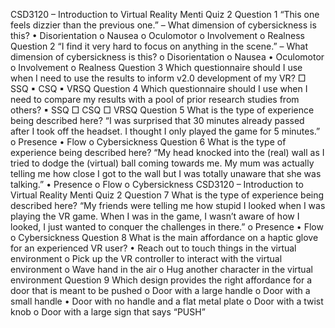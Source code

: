 CSD3120 – Introduction to Virtual Reality Menti Quiz 2
Question 1
“This one feels dizzier than the previous one.” – What dimension of cybersickness is this?
• Disorientation
o Nausea
o Oculomotor
o Involvement
o Realness
Question 2
“I find it very hard to focus on anything in the scene.” – What dimension of cybersickness is this?
o Disorientation
o Nausea
• Oculomotor
o Involvement
o Realness
Question 3
Which questionnaire should I use when I need to use the results to inform v2.0 development of my VR?
□ SSQ
▪ CSQ
▪ VRSQ
Question 4
Which questionnaire should I use when I need to compare my results with a pool of prior research studies from 
others?
▪ SSQ
□ CSQ
□ VRSQ
Question 5
What is the type of experience being described here? “I was surprised that 30 minutes already passed after I took off 
the headset. I thought I only played the game for 5 minutes.”
o Presence
• Flow
o Cybersickness
Question 6
What is the type of experience being described here? “My head knocked into the (real) wall as I tried to dodge the 
(virtual) ball coming towards me. My mum was actually telling me how close I got to the wall but I was totally 
unaware that she was talking.”
• Presence
o Flow
o Cybersickness
CSD3120 – Introduction to Virtual Reality Menti Quiz 2
Question 7
What is the type of experience being described here? “My friends were telling me how stupid I looked when I was 
playing the VR game. When I was in the game, I wasn’t aware of how I looked, I just wanted to conquer the 
challenges in there.”
o Presence
• Flow
o Cybersickness
Question 8
What is the main affordance on a haptic glove for an experienced VR user?
• Reach out to touch things in the virtual environment
o Pick up the VR controller to interact with the virtual environment
o Wave hand in the air
o Hug another character in the virtual environment
Question 9
Which design provides the right affordance for a door that is meant to be pushed
o Door with a large handle
o Door with a small handle
• Door with no handle and a flat metal plate
o Door with a twist knob
o Door with a large sign that says “PUSH”